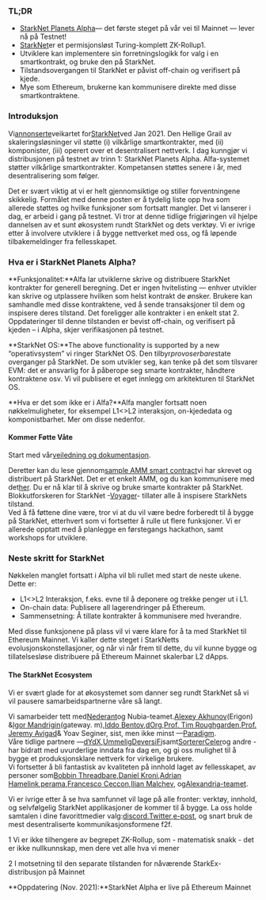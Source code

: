### **TL;DR**

* [StarkNet Planets Alpha](https://voyager.online/)— det første steget på vår vei til Mainnet — lever nå på Testnet!
* [StarkNet](https://starkware.co/product/starknet/)er et permisjonsløst Turing-komplett ZK-Rollup1.
* Utviklere kan implementere sin forretningslogikk for valg i en smartkontrakt, og bruke den på StarkNet.
* Tilstandsovergangen til StarkNet er påvist off-chain og verifisert på kjede.
* Mye som Ethereum, brukerne kan kommunisere direkte med disse smartkontraktene.

### **Introduksjon**

Vi[annonserte](https://medium.com/starkware/on-the-road-to-starknet-a-permissionless-stark-powered-l2-zk-rollup-83be53640880)veikartet for[StarkNet](https://starkware.co/product/starknet/)ved Jan 2021. Den Hellige Grail av skaleringsløsninger vil støtte (i) vilkårlige smartkontrakter, med (ii) komponister, (iii) operert over et desentralisert nettverk. I dag kunngjør vi distribusjonen på testnet av trinn 1: StarkNet Planets Alpha. Alfa-systemet støtter vilkårlige smartkontrakter. Kompetansen støttes senere i år, med desentralisering som følger.

Det er svært viktig at vi er helt gjennomsiktige og stiller forventningene skikkelig. Formålet med denne posten er å tydelig liste opp hva som allerede støttes og hvilke funksjoner som fortsatt mangler. Det vi lanserer i dag, er arbeid i gang på testnet. Vi tror at denne tidlige frigjøringen vil hjelpe dannelsen av et sunt økosystem rundt StarkNet og dets verktøy. Vi er ivrige etter å involvere utviklere i å bygge nettverket med oss, og få løpende tilbakemeldinger fra fellesskapet.

### **Hva er i StarkNet Planets Alpha?**

**Funksjonalitet:**Alfa lar utviklerne skrive og distribuere StarkNet kontrakter for generell beregning. Det er ingen hvitelisting — enhver utvikler kan skrive og utplassere hvilken som helst kontrakt de ønsker. Brukere kan samhandle med disse kontraktene, ved å sende transaksjoner til dem og inspisere deres tilstand. Det foreligger alle kontrakter i en enkelt stat 2. Oppdateringer til denne tilstanden er bevist off-chain, og verifisert på kjeden – i Alpha, skjer verifikasjonen på testnet.

**StarkNet OS:**The above functionality is supported by a new “operativsystem” vi ringer StarkNet OS. Den tilbyr*provoserbare*state overganger på StarkNet. De som utvikler seg, kan tenke på det som tilsvarer EVM: det er ansvarlig for å påberope seg smarte kontrakter, håndtere kontraktene osv. Vi vil publisere et eget innlegg om arkitekturen til StarkNet OS.

**Hva er det som ikke er i Alfa?**Alfa mangler fortsatt noen nøkkelmuligheter, for eksempel L1<>L2 interaksjon, on-kjededata og komponistbarhet. Mer om disse nedenfor.

#### **Kommer Føtte Våte**

Start med vår[veiledning og dokumentasjon](https://www.cairo-lang.org/docs/hello_starknet/).

Deretter kan du lese gjennom[sample AMM smart contract](http://cairo-lang.org/docs/hello_starknet/amm.html)vi har skrevet og distribuert på StarkNet. Det er et enkelt AMM, og du kan kommunisere med det[her](https://starkware-amm-demo.netlify.app/swap). Du er nå klar til å skrive og bruke smarte kontrakter på StarkNet. Blokkutforskeren for StarkNet -[Voyager](https://voyager.online/)- tillater alle å inspisere StarkNets tilstand.\
Ved å få føttene dine være, tror vi at du vil være bedre forberedt til å bygge på StarkNet, etterhvert som vi fortsetter å rulle ut flere funksjoner. Vi er allerede opptatt med å planlegge en førstegangs hackathon, samt workshops for utviklere.

### **Neste skritt for StarkNet**

Nøkkelen manglet fortsatt i Alpha vil bli rullet med start de neste ukene. Dette er:

* L1<>L2 Interaksjon, f.eks. evne til å deponere og trekke penger ut i L1.
* On-chain data: Publisere all lagerendringer på Ethereum.
* Sammensetning: Å tillate kontrakter å kommunisere med hverandre.

Med disse funksjonene på plass vil vi være klare for å ta med StarkNet til Ethereum Mainnet. Vi kaller dette steget i StarkNetts evolusjonskonstellasjoner, og når vi når frem til dette, du vil kunne bygge og tillatelsesløse distribuere på Ethereum Mainnet skalerbar L2 dApps.

#### **The StarkNet Ecosystem**

Vi er svært glade for at økosystemet som danner seg rundt StarkNet så vi vil pausere samarbeidspartnerne våre så langt.

Vi samarbeider tett med[Nederant](https://twitter.com/nethermindeth)og Nubia-teamet.[Alexey Akhunov](https://twitter.com/realLedgerwatch)(Erigon) &[Igor Mandrigin](https://twitter.com/mandrigin)(gateway. m),[Iddo Bentov](https://www.cs.cornell.edu/~iddo/),[dOrg](https://twitter.com/dOrg_tech),[Prof. Tim Roughgarden](https://twitter.com/algo_class),[Prof. Jeremy Avigad](https://www.andrew.cmu.edu/user/avigad/)& Yoav Seginer, sist, men ikke minst —[Paradigm](https://twitter.com/paradigm).\
Våre tidlige partnere —[dYdX](https://twitter.com/dydxprotocol),[Ummelig](https://twitter.com/Immutable)[DeversiFi](https://twitter.com/deversifi)samt[Sorterer](https://twitter.com/SorareHQ)[Celer](https://twitter.com/CelerNetwork)og andre - har bidratt med uvurderlige inndata fra dag en, og gi oss mulighet til å bygge et produksjonsklare nettverk for virkelige brukere.\
Vi fortsetter å bli fantastisk av kvaliteten på innhold laget av fellesskapet, av personer som[Bobbin Threadbare](https://twitter.com/bobbinth),[Daniel Kroni](https://github.com/danielkroeni/cairo-playground/blob/main/anon-bank/README.md),[Adrian Hamelink](https://twitter.com/adr1anh),[perama](https://twitter.com/eth_worm),[Francesco Ceccon](https://twitter.com/ceccon_me),[Ilian Malchev](http://twitter.com/imalchev), og[Alexandria-teamet](https://blockchainpartner.fr/).

Vi er ivrige etter å se hva samfunnet vil lage på alle fronter: verktøy, innhold, og selvfølgelig StarkNet applikasjoner de kommer til å bygge. La oss holde samtalen i dine favorittmedier valg:[discord](https://discord.gg/uJ9HZTUk2Y),[Twitter](https://twitter.com/CairoLang),[e-post](mailto:info@starkware.co), og snart bruk de mest desentraliserte kommunikasjonsformene f2f.

1 Vi er ikke tilhengere av begrepet ZK-Rollup, som - matematisk snakk - det er ikke nullkunnskap, men dere vet alle hva vi mener

2 I motsetning til den separate tilstanden for nåværende StarkEx-distribusjon på Mainnet

**Oppdatering (Nov. 2021):**StarkNet Alpha er live på Ethereum Mainnet
